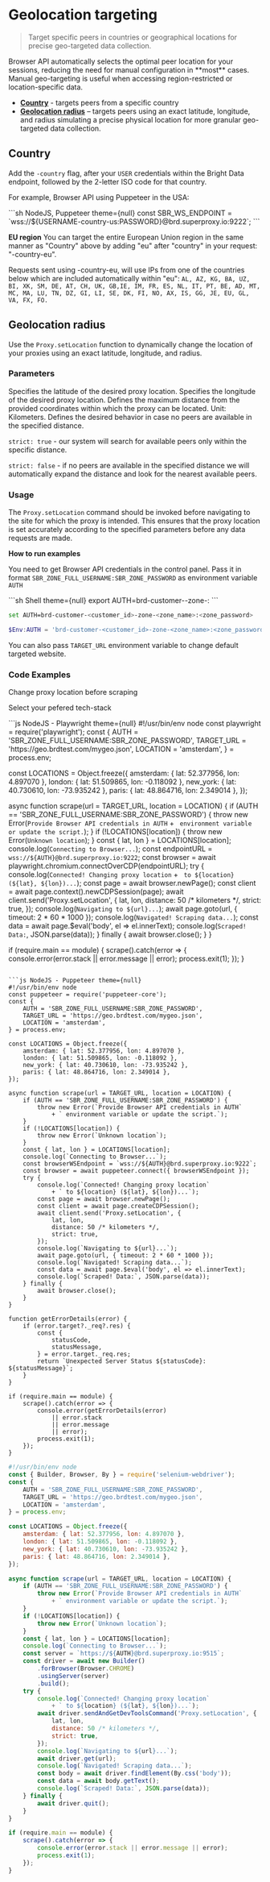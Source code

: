 # Geolocation targeting

> Target specific peers in countries or geographical locations for precise geo-targeted data collection.

<Tip>
  Browser API automatically selects the optimal peer location for your sessions, reducing the need for manual configuration in **most** cases. Manual geo-targeting is useful when accessing region-restricted or location-specific data.
</Tip>

* [**Country**](/scraping-automation/scraping-browser/features/proxy-location#country) - targets peers from a specific country
* [**Geolocation radius**](/scraping-automation/scraping-browser/features/proxy-location#geolocation-radius) – targets peers using an exact latitude, longitude, and radius simulating a precise physical location for more granular geo-targeted data collection.

## Country

Add the `-country` flag, after your `USER` credentials within the Bright Data endpoint, followed by the 2-letter ISO code for that country.

For example, Browser API using Puppeteer in the USA:

<CodeGroup>
  ```sh NodeJS, Puppeteer theme={null}
  const SBR_WS_ENDPOINT = `wss://${USERNAME-country-us:PASSWORD}@brd.superproxy.io:9222`;
  ```
</CodeGroup>

**EU region**
You can target the entire European Union region in the same manner as "Country" above by adding "eu" after "country" in your request: "-country-eu".

Requests sent using -country-eu, will use IPs from one of the countries below which are included automatically within "eu":
`AL, AZ, KG, BA, UZ, BI, XK, SM, DE, AT, CH, UK, GB,IE, IM, FR, ES, NL, IT, PT, BE, AD, MT, MC, MA, LU, TN, DZ, GI, LI, SE, DK, FI, NO, AX, IS, GG, JE, EU, GL, VA, FX, FO.`

## Geolocation radius

Use the `Proxy.setLocation` function to dynamically change the location of your proxies using an exact latitude, longitude, and radius.

### Parameters

<ParamField path="lat" type="float">
  Specifies the latitude of the desired proxy location.
</ParamField>

<ParamField path="lon" type="float">
  Specifies the longitude of the desired proxy location.
</ParamField>

<ParamField path="distance" type="float">
  Defines the maximum distance from the provided coordinates within which the proxy can be located.
  <Note>Unit: Kilometers.</Note>
</ParamField>

<ParamField path="strict" type="boolean" default="true">
  Defines the desired behavior in case no peers are available in the specified distance.

  `strict: true` - our system will search for available peers only within the specific distance.

  `strict: false` - if no peers are available in the specified distance we will automatically expand the distance and look for the nearest available peers.
</ParamField>

### Usage

The `Proxy.setLocation` command should be invoked before navigating to the site for which the proxy is intended. This ensures that the proxy location is set accurately according to the specified parameters before any data requests are made.

**How to run examples**

You need to get Browser API credentials in the control panel.
Pass it in format `SBR_ZONE_FULL_USERNAME:SBR_ZONE_PASSWORD` as environment variable `AUTH`

<CodeGroup>
  ```sh Shell theme={null}
  export AUTH=brd-customer-<customer_id>-zone-<zone_name>:<zone_password>
  ```

  ```sh CMD theme={null}
  set AUTH=brd-customer-<customer_id>-zone-<zone_name>:<zone_password>
  ```

  ```powershell Powershell theme={null}
  $Env:AUTH = 'brd-customer-<customer_id>-zone-<zone_name>:<zone_password>'
  ```
</CodeGroup>

<Tip>You can also pass `TARGET_URL` environment variable to change default targeted website.</Tip>

### Code Examples

Change proxy location before scraping

<Tip>Select your pefered tech-stack</Tip>

<CodeGroup>
  ```js NodeJS - Playwright theme={null}
  #!/usr/bin/env node
  const playwright = require('playwright');
  const {
      AUTH = 'SBR_ZONE_FULL_USERNAME:SBR_ZONE_PASSWORD',
      TARGET_URL = 'https://geo.brdtest.com/mygeo.json',
      LOCATION = 'amsterdam',
  } = process.env;

  const LOCATIONS = Object.freeze({
      amsterdam: { lat: 52.377956, lon: 4.897070 },
      london: { lat: 51.509865, lon: -0.118092 },
      new_york: { lat: 40.730610, lon: -73.935242 },
      paris: { lat: 48.864716, lon: 2.349014 },
  });

  async function scrape(url = TARGET_URL, location = LOCATION) {
      if (AUTH == 'SBR_ZONE_FULL_USERNAME:SBR_ZONE_PASSWORD') {
          throw new Error(`Provide Browser API credentials in AUTH`
              + ` environment variable or update the script.`);
      }
      if (!LOCATIONS[location]) {
          throw new Error(`Unknown location`);
      }
      const { lat, lon } = LOCATIONS[location];
      console.log(`Connecting to Browser...`);
      const endpointURL = `wss://${AUTH}@brd.superproxy.io:9222`;
      const browser = await playwright.chromium.connectOverCDP(endpointURL);
      try {
          console.log(`Connected! Changing proxy location`
              + ` to ${location} (${lat}, ${lon})...`);
          const page = await browser.newPage();
          const client = await page.context().newCDPSession(page);
          await client.send('Proxy.setLocation', {
              lat, lon,
              distance: 50 /* kilometers */,
              strict: true,
          });
          console.log(`Navigating to ${url}...`);
          await page.goto(url, { timeout: 2 * 60 * 1000 });
          console.log(`Navigated! Scraping data...`);
          const data = await page.$eval('body', el => el.innerText);
          console.log(`Scraped! Data:`, JSON.parse(data));
      } finally {
          await browser.close();
      }
  }

  if (require.main == module) {
      scrape().catch(error => {
          console.error(error.stack || error.message || error);
          process.exit(1);
      });
  }
  ```

  ```js NodeJS - Puppeteer theme={null}
  #!/usr/bin/env node
  const puppeteer = require('puppeteer-core');
  const {
      AUTH = 'SBR_ZONE_FULL_USERNAME:SBR_ZONE_PASSWORD',
      TARGET_URL = 'https://geo.brdtest.com/mygeo.json',
      LOCATION = 'amsterdam',
  } = process.env;

  const LOCATIONS = Object.freeze({
      amsterdam: { lat: 52.377956, lon: 4.897070 },
      london: { lat: 51.509865, lon: -0.118092 },
      new_york: { lat: 40.730610, lon: -73.935242 },
      paris: { lat: 48.864716, lon: 2.349014 },
  });

  async function scrape(url = TARGET_URL, location = LOCATION) {
      if (AUTH == 'SBR_ZONE_FULL_USERNAME:SBR_ZONE_PASSWORD') {
          throw new Error(`Provide Browser API credentials in AUTH`
              + ` environment variable or update the script.`);
      }
      if (!LOCATIONS[location]) {
          throw new Error(`Unknown location`);
      }
      const { lat, lon } = LOCATIONS[location];
      console.log(`Connecting to Browser...`);
      const browserWSEndpoint = `wss://${AUTH}@brd.superproxy.io:9222`;
      const browser = await puppeteer.connect({ browserWSEndpoint });
      try {
          console.log(`Connected! Changing proxy location`
              + ` to ${location} (${lat}, ${lon})...`);
          const page = await browser.newPage();
          const client = await page.createCDPSession();
          await client.send('Proxy.setLocation', {
              lat, lon,
              distance: 50 /* kilometers */,
              strict: true,
          });
          console.log(`Navigating to ${url}...`);
          await page.goto(url, { timeout: 2 * 60 * 1000 });
          console.log(`Navigated! Scraping data...`);
          const data = await page.$eval('body', el => el.innerText);
          console.log(`Scraped! Data:`, JSON.parse(data));
      } finally {
          await browser.close();
      }
  }

  function getErrorDetails(error) {
      if (error.target?._req?.res) {
          const {
              statusCode,
              statusMessage,
          } = error.target._req.res;
          return `Unexpected Server Status ${statusCode}: ${statusMessage}`;
      }
  }

  if (require.main == module) {
      scrape().catch(error => {
          console.error(getErrorDetails(error)
              || error.stack
              || error.message
              || error);
          process.exit(1);
      });
  }
  ```

  ```js NodeJS - Selenium theme={null}
  #!/usr/bin/env node
  const { Builder, Browser, By } = require('selenium-webdriver');
  const {
      AUTH = 'SBR_ZONE_FULL_USERNAME:SBR_ZONE_PASSWORD',
      TARGET_URL = 'https://geo.brdtest.com/mygeo.json',
      LOCATION = 'amsterdam',
  } = process.env;

  const LOCATIONS = Object.freeze({
      amsterdam: { lat: 52.377956, lon: 4.897070 },
      london: { lat: 51.509865, lon: -0.118092 },
      new_york: { lat: 40.730610, lon: -73.935242 },
      paris: { lat: 48.864716, lon: 2.349014 },
  });

  async function scrape(url = TARGET_URL, location = LOCATION) {
      if (AUTH == 'SBR_ZONE_FULL_USERNAME:SBR_ZONE_PASSWORD') {
          throw new Error(`Provide Browser API credentials in AUTH`
              + ` environment variable or update the script.`);
      }
      if (!LOCATIONS[location]) {
          throw new Error(`Unknown location`);
      }
      const { lat, lon } = LOCATIONS[location];
      console.log(`Connecting to Browser...`);
      const server = `https://${AUTH}@brd.superproxy.io:9515`;
      const driver = await new Builder()
          .forBrowser(Browser.CHROME)
          .usingServer(server)
          .build();
      try {
          console.log(`Connected! Changing proxy location`
              + ` to ${location} (${lat}, ${lon})...`);
          await driver.sendAndGetDevToolsCommand('Proxy.setLocation', {
              lat, lon,
              distance: 50 /* kilometers */,
              strict: true,
          });
          console.log(`Navigating to ${url}...`);
          await driver.get(url);
          console.log(`Navigated! Scraping data...`);
          const body = await driver.findElement(By.css('body'));
          const data = await body.getText();
          console.log(`Scraped! Data:`, JSON.parse(data));
      } finally {
          await driver.quit();
      }
  }

  if (require.main == module) {
      scrape().catch(error => {
          console.error(error.stack || error.message || error);
          process.exit(1);
      });
  }
  ```
</CodeGroup>
